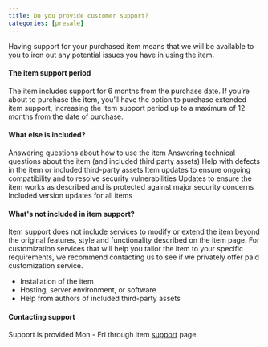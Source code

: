 ```yaml
---
title: Do you provide customer support?
categories: [presale]
---
```


Having support for your purchased item means that we will be available to you to iron out any potential issues you have in using the item.

#### The item support period
The item includes support for 6 months from the purchase date. If you’re about to purchase the item, you’ll have the option to purchase extended item support, increasing the item support period up to a maximum of 12 months from the date of purchase.

#### What else is included?
Answering questions about how to use the item
Answering technical questions about the item (and included third party assets)
Help with defects in the item or included third-party assets
Item updates to ensure ongoing compatibility and to resolve security vulnerabilities
Updates to ensure the item works as described and is protected against major security concerns
Included version updates for all items
 

#### What's not included in item support?
Item support does not include services to modify or extend the item beyond the original features, style and functionality described on the item page. For customization services that will help you tailor the item to your specific requirements, we recommend contacting us to see if we privately offer paid customization service.

- Installation of the item
- Hosting, server environment, or software
- Help from authors of included third-party assets

#### Contacting support
Support is provided Mon - Fri through item [support](https://themeforest.net/item/docs-responsive-documentation-manual-jekyll-theme/21131076/support) page.
